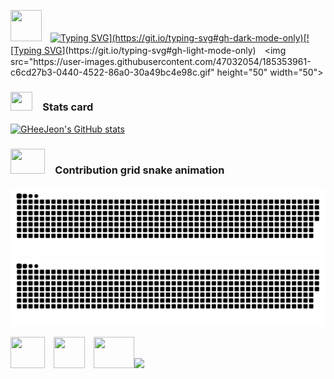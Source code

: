 <!-- Heading with Quotes -->
<img src="https://user-images.githubusercontent.com/47032054/185353961-c6cd27b3-0440-4522-86a0-30a49bc4e98c.gif" height="50" width="50">　[![Typing SVG](https://readme-typing-svg.herokuapp.com?font=Ubuntu&size=30&duration=1500&pause=2500&color=C8D1D9&center=true&vCenter=true&width=500&lines=Be+yourself%2C+no+matter+what+they+say.;Don't+worry+about+being+perfect!)](https://git.io/typing-svg#gh-dark-mode-only)[![Typing SVG](https://readme-typing-svg.herokuapp.com?font=Ubuntu&size=30&duration=1500&pause=2500&color=24292E&center=true&vCenter=true&width=500&lines=Be+yourself%2C+no+matter+what+they+say.;Don't+worry+about+being+perfect!)](https://git.io/typing-svg#gh-light-mode-only)　<img src="https://user-images.githubusercontent.com/47032054/185353961-c6cd27b3-0440-4522-86a0-30a49bc4e98c.gif" height="50" width="50">


<!-- Githib Stats Card-->
### <img src="https://user-images.githubusercontent.com/47032054/188113900-51ae0d34-56be-4999-a4d8-cfa073cc18fb.png" height="30" width="35">　Stats card
[![GHeeJeon's GitHub stats](https://github-readme-stats-git-masterrstaa-rickstaa.vercel.app/api?username=GHeeJeon&show_icons=true&rank_icon=github&title_color=ffffff&text_color=fff2f6&icon_color=ffe57f&bg_color=90,fdaed6,f73d91&border_color=fd60a3&border_radius=20&)](https://github.com/GHeeJeon/GHeeJeon "Kirby eddition")

<!-- Contribution Grid Snake Animation -->
### <img src="https://user-images.githubusercontent.com/47032054/188109616-94318f16-ae92-4b2a-83c1-91da3e9cf9cb.gif" height="40" width="55">　Contribution grid snake animation
![github contribution grid snake animation](https://raw.githubusercontent.com/GHeeJeon/GHeeJeon/output/github-contribution-grid-snake-kirby-dark.svg#gh-dark-mode-only "Kirby eddition")![github contribution grid snake animation](https://raw.githubusercontent.com/GHeeJeon/GHeeJeon/output/github-contribution-grid-snake-kirby.svg#gh-light-mode-only "Kirby eddition")

<!-- Kirby Gif -->
<img src="https://user-images.githubusercontent.com/47032054/188113900-51ae0d34-56be-4999-a4d8-cfa073cc18fb.png" height="50" width="55">　<img src="https://user-images.githubusercontent.com/47032054/185353961-c6cd27b3-0440-4522-86a0-30a49bc4e98c.gif" height="50" width="50">　<img src="https://user-images.githubusercontent.com/47032054/188109616-94318f16-ae92-4b2a-83c1-91da3e9cf9cb.gif" height="50" width="65"><img src="https://github.com/GHeeJeon/GHeeJeon/assets/47032054/099db98a-2a65-4ca6-bd98-3da24a3a3946">

<!--
![header](https://capsule-render.vercel.app/api?type=waving&color=FEAED6&height=300&section=header&text=𝙳𝚘𝚗'𝚝+𝚠𝚘𝚛𝚛𝚢+𝚊𝚋𝚘𝚞𝚝+𝚋𝚎𝚒𝚗𝚐+𝚙𝚎𝚛𝚏𝚎𝚌𝚝!&fontSize=45&fontColor=ffffff)

readme card 가 말 안들을 땐 https://github-readme-stats"-git-masterrstaa-rickstaa".app 으로 바꿀 것
[![GHeeJeon's GitHub stats](https://github-readme-stats.vercel-sigma-five.app/api?username=GHeeJeon&show_icons=true&title_color=0047A0&text_color=000000&icon_color=CC303B&bg_color=FFFFFF&)](https://github.com/GHeeJeon/GHeeJeon "GitHub stats card Korean flag eddition")
**GHeeJeon/GheeJeon** is a ✨ _special_ ✨ repository because its `README.md` (this file) appears on your GitHub profile.

Here are some ideas to get you started:

- 🔭 I’m currently working on ...
- 🌱 I’m currently learning ...
- 👯 I’m looking to collaborate on ...
- 🤔 I’m looking for help with ...
- 💬 Ask me about ...
- 📫 How to reach me: ...
- 😄 Pronouns: ...
- ⚡ Fun fact: ...
-->
